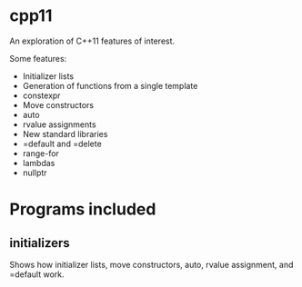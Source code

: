 cpp11
=====

An exploration of C++11 features of interest.

Some features:

* Initializer lists
* Generation of functions from a single template
* constexpr
* Move constructors
* auto
* rvalue assignments
* New standard libraries
* =default and =delete
* range-for
* lambdas
* nullptr

Programs included
=================

initializers
------------

Shows how initializer lists, move constructors, auto, rvalue assignment, and =default work.